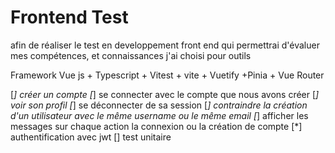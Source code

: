 # Frontend Test

afin de réaliser le test en developpement front end qui permettrai d'évaluer mes compétences, et connaissances j'ai choisi pour outils 

Framework Vue js + Typescript + Vitest + vite + Vuetify +Pinia + Vue Router 

[*] créer un compte 
[*] se connecter avec le compte que nous avons créer 
[*] voir son profil 
[*] se déconnecter de sa session 
[*] contraindre la création d'un utilisateur avec le même username ou le même email 
[*] afficher les messages sur chaque action la connexion ou la création de compte 
[*] authentification avec jwt 
[] test unitaire
